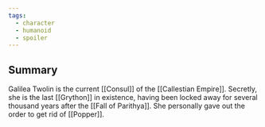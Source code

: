 ```yaml
---
tags:
  - character
  - humanoid
  - spoiler
---
```

## Summary

Galilea Twolin is the current [[Consul]] of the [[Callestian Empire]]. Secretly, she is the last [[Grython]] in existence, having been locked away for several thousand years after the [[Fall of Parithya]]. She personally gave out the order to get rid of [[Popper]]. 